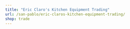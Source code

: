 ```yaml
---
title: "Eric Claro's Kitchen Equipment Trading"
url: /san-pablo/eric-claros-kitchen-equipment-trading/
shop: trade
---
```

